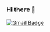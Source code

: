 ### Hi there 👋

[![Gmail Badge](https://img.shields.io/badge/-joaoaugustopina01@gmail.com-c14438?style=flat-square&logo=Gmail&logoColor=white&link=mailto:dhruvjainpenny@gmail.com)](mailto:joaoaugustopina01@gmail.com)
